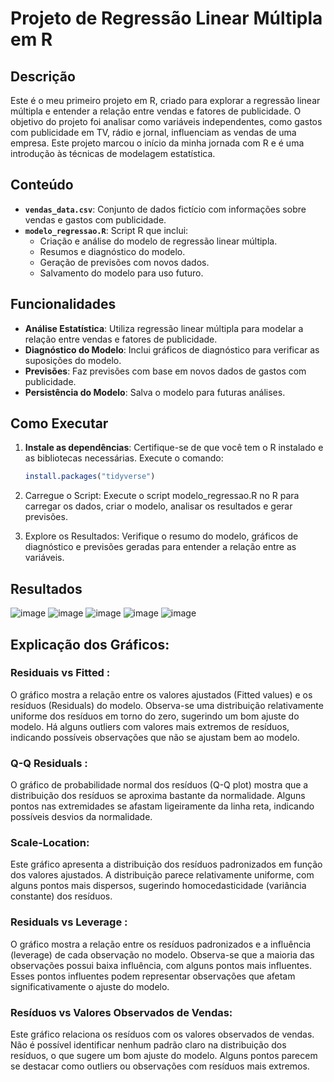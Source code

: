 # Projeto de Regressão Linear Múltipla em R

## Descrição

Este é o meu primeiro projeto em R, criado para explorar a regressão linear múltipla e entender a relação entre vendas e fatores de publicidade. O objetivo do projeto foi analisar como variáveis independentes, como gastos com publicidade em TV, rádio e jornal, influenciam as vendas de uma empresa. Este projeto marcou o início da minha jornada com R e é uma introdução às técnicas de modelagem estatística.

## Conteúdo

- **`vendas_data.csv`**: Conjunto de dados fictício com informações sobre vendas e gastos com publicidade.
- **`modelo_regressao.R`**: Script R que inclui:
  - Criação e análise do modelo de regressão linear múltipla.
  - Resumos e diagnóstico do modelo.
  - Geração de previsões com novos dados.
  - Salvamento do modelo para uso futuro.

## Funcionalidades

- **Análise Estatística**: Utiliza regressão linear múltipla para modelar a relação entre vendas e fatores de publicidade.
- **Diagnóstico do Modelo**: Inclui gráficos de diagnóstico para verificar as suposições do modelo.
- **Previsões**: Faz previsões com base em novos dados de gastos com publicidade.
- **Persistência do Modelo**: Salva o modelo para futuras análises.

## Como Executar

1. **Instale as dependências**: Certifique-se de que você tem o R instalado e as bibliotecas necessárias. Execute o comando:
   ```r
   install.packages("tidyverse")
   ````

2. Carregue o Script: Execute o script modelo_regressao.R no R para carregar os dados, criar o modelo, analisar os resultados e gerar previsões.

3. Explore os Resultados: Verifique o resumo do modelo, gráficos de diagnóstico e previsões geradas para entender a relação entre as variáveis.

## Resultados
 ![image](image_3.png)
 ![image](image_5.png)
 ![image](image_6.png)
 ![image](image_7.png)
 ![image](image_8.png)

## Explicação dos Gráficos: 

### Residuais vs Fitted :

O gráfico mostra a relação entre os valores ajustados (Fitted values) e os resíduos (Residuals) do modelo.
Observa-se uma distribuição relativamente uniforme dos resíduos em torno do zero, sugerindo um bom ajuste do modelo.
Há alguns outliers com valores mais extremos de resíduos, indicando possíveis observações que não se ajustam bem ao modelo.


### Q-Q Residuals :

O gráfico de probabilidade normal dos resíduos (Q-Q plot) mostra que a distribuição dos resíduos se aproxima bastante da normalidade.
Alguns pontos nas extremidades se afastam ligeiramente da linha reta, indicando possíveis desvios da normalidade.


### Scale-Location:

Este gráfico apresenta a distribuição dos resíduos padronizados em função dos valores ajustados.
A distribuição parece relativamente uniforme, com alguns pontos mais dispersos, sugerindo homocedasticidade (variância constante) dos resíduos.


### Residuals vs Leverage :

O gráfico mostra a relação entre os resíduos padronizados e a influência (leverage) de cada observação no modelo.
Observa-se que a maioria das observações possui baixa influência, com alguns pontos mais influentes.
Esses pontos influentes podem representar observações que afetam significativamente o ajuste do modelo.


### Resíduos vs Valores Observados de Vendas:

Este gráfico relaciona os resíduos com os valores observados de vendas.
Não é possível identificar nenhum padrão claro na distribuição dos resíduos, o que sugere um bom ajuste do modelo.
Alguns pontos parecem se destacar como outliers ou observações com resíduos mais extremos.
 